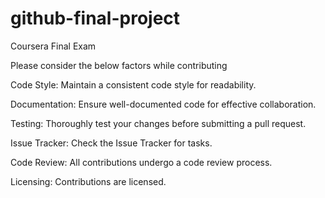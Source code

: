 # github-final-project
Coursera Final Exam

Please consider the below factors while contributing

Code Style: Maintain a consistent code style for readability.

Documentation: Ensure well-documented code for effective collaboration.

Testing: Thoroughly test your changes before submitting a pull request.

Issue Tracker: Check the Issue Tracker for tasks.

Code Review: All contributions undergo a code review process.

Licensing: Contributions are licensed.
